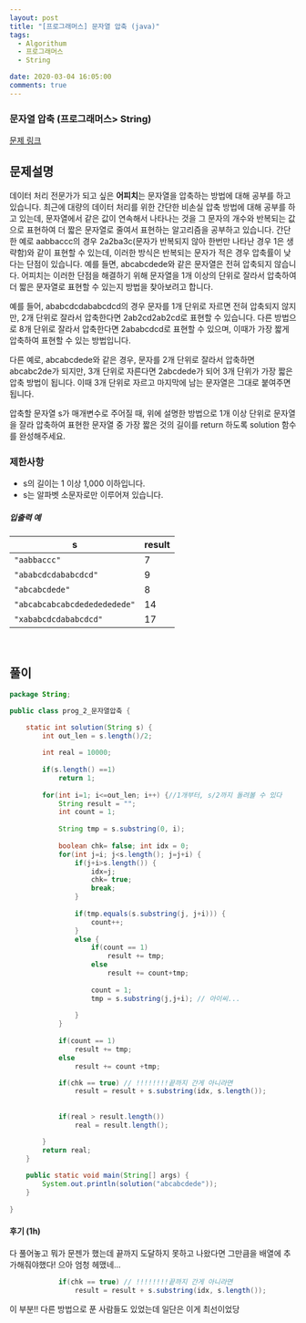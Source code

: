 ```yaml
---
layout: post
title: "[프로그래머스] 문자열 압축 (java)"
tags:
  - Algorithum
  - 프로그래머스
  - String

date: 2020-03-04 16:05:00
comments: true
---
```




###   문자열 압축 (프로그래머스> String)

[문제 링크](https://programmers.co.kr/learn/courses/30/lessons/60057 )

## 문제설명

데이터 처리 전문가가 되고 싶은 **어피치**는 문자열을 압축하는 방법에 대해 공부를 하고 있습니다. 최근에 대량의 데이터 처리를 위한 간단한 비손실 압축 방법에 대해 공부를 하고 있는데, 문자열에서 같은 값이 연속해서 나타나는 것을 그 문자의 개수와 반복되는 값으로 표현하여 더 짧은 문자열로 줄여서 표현하는 알고리즘을 공부하고 있습니다.
간단한 예로 aabbaccc의 경우 2a2ba3c(문자가 반복되지 않아 한번만 나타난 경우 1은 생략함)와 같이 표현할 수 있는데, 이러한 방식은 반복되는 문자가 적은 경우 압축률이 낮다는 단점이 있습니다. 예를 들면, abcabcdede와 같은 문자열은 전혀 압축되지 않습니다. 어피치는 이러한 단점을 해결하기 위해 문자열을 1개 이상의 단위로 잘라서 압축하여 더 짧은 문자열로 표현할 수 있는지 방법을 찾아보려고 합니다.

예를 들어, ababcdcdababcdcd의 경우 문자를 1개 단위로 자르면 전혀 압축되지 않지만, 2개 단위로 잘라서 압축한다면 2ab2cd2ab2cd로 표현할 수 있습니다. 다른 방법으로 8개 단위로 잘라서 압축한다면 2ababcdcd로 표현할 수 있으며, 이때가 가장 짧게 압축하여 표현할 수 있는 방법입니다.

다른 예로, abcabcdede와 같은 경우, 문자를 2개 단위로 잘라서 압축하면 abcabc2de가 되지만, 3개 단위로 자른다면 2abcdede가 되어 3개 단위가 가장 짧은 압축 방법이 됩니다. 이때 3개 단위로 자르고 마지막에 남는 문자열은 그대로 붙여주면 됩니다.

압축할 문자열 s가 매개변수로 주어질 때, 위에 설명한 방법으로 1개 이상 단위로 문자열을 잘라 압축하여 표현한 문자열 중 가장 짧은 것의 길이를 return 하도록 solution 함수를 완성해주세요.

### 제한사항

- s의 길이는 1 이상 1,000 이하입니다.
- s는 알파벳 소문자로만 이루어져 있습니다.

##### 입출력 예

| s                            | result |
| ---------------------------- | ------ |
| `"aabbaccc"`                 | 7      |
| `"ababcdcdababcdcd"`         | 9      |
| `"abcabcdede"`               | 8      |
| `"abcabcabcabcdededededede"` | 14     |
| `"xababcdcdababcdcd"`        | 17     |

<br>

## 풀이

```java
package String;

public class prog_2_문자열압축 {

	static int solution(String s) {
 		int out_len = s.length()/2;
        
        int real = 10000;
        
        if(s.length() ==1)
        	return 1;
        
        for(int i=1; i<=out_len; i++) {//1개부터, s/2까지 돌려볼 수 있다
        	String result = "";
        	int count = 1;
        	
        	String tmp = s.substring(0, i);
        	
        	boolean chk= false; int idx = 0;
        	for(int j=i; j<s.length(); j=j+i) {
        		if(j+i>s.length()) {
        			idx=j;
        			chk= true;
        			break;
        		}
            	
        		if(tmp.equals(s.substring(j, j+i))) {
        			count++;
        		}
        		else {
        			if(count == 1) 
        				result += tmp;
        			else
        				result += count+tmp;
        			
        			count = 1;
        			tmp = s.substring(j,j+i); // 아이씨...
        			
        		}
        	}
        	       	
			if(count == 1) 
				result += tmp;
			else
				result += count +tmp;

			if(chk == true) // !!!!!!!!끝까지 간게 아니라면
				result = result + s.substring(idx, s.length());
			
			
        	if(real > result.length())
        		real = result.length();

        }
        return real;
    }
    
    public static void main(String[] args) {
		System.out.println(solution("abcabcdede"));
	}
	
}
```

#### 후기 (1h)

다 풀어놓고 뭐가 문젠가 했는데 끝까지 도달하지 못하고 나왔다면 그만큼을 배열에 추가해줘야했다! 으아 엄청 헤맸네...

```java
			if(chk == true) // !!!!!!!!끝까지 간게 아니라면
				result = result + s.substring(idx, s.length());
```

이 부분!! 다른 방법으로 푼 사람들도 있었는데 일단은 이게 최선이었당